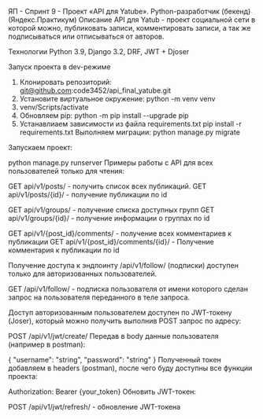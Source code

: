 ЯП - Спринт 9 - Проект «API для Yatube». Python-разработчик (бекенд) (Яндекс.Практикум)
Описание
API для Yatub - проект социальной сети в которой можно, публиковать записи, комментировать записи, а так же подписываться или отписываться от авторов.

Технологии
Python 3.9, Django 3.2, DRF, JWT + Djoser

Запуск проекта в dev-режиме
1) Клонировать репозиторий:
git@github.com:code3452/api_final_yatube.git
2) Установите виртуальное окружение:
python -m venv venv
3) venv/Scripts/activate
4) Обновляем pip: 
python -m pip install --upgrade pip
5) Устанавлиаем зависимости из файла requirements.txt
pip install -r requirements.txt
Выполняем миграции:
python manage.py migrate

Запускаем проект:

python manage.py runserver
Примеры работы с API для всех пользователей только для чтения:

GET api/v1/posts/ - получить список всех публикаций.
GET api/v1/posts/{id}/ - получение публикации по id

GET api/v1/groups/ - получение списка доступных групп
GET api/v1/groups/{id}/ - получение информации о группах по id

GET api/v1/{post_id}/comments/ - получение всех комментариев к публикации
GET api/v1/{post_id}/comments/{id}/ - Получение комментария к публикации по id

Получение доступа к эндпоинту /api/v1/follow/ (подписки) доступен только для авторизованных пользователей.

GET /api/v1/follow/ - подписка пользователя от имени которого сделан запрос
на пользователя переданного в теле запроса. 

Доступ авторизованным пользователем доступен по JWT-токену (Joser), который можно получить выполнив POST запрос по адресу:

POST /api/v1/jwt/create/
Передав в body данные пользователя (например в postman):

{
"username": "string",
"password": "string"
}
Полученный токен добавляем в headers (postman), после чего буду доступны все функции проекта:

Authorization: Bearer {your_token}
Обновить JWT-токен:

POST /api/v1/jwt/refresh/ - обновление JWT-токена


